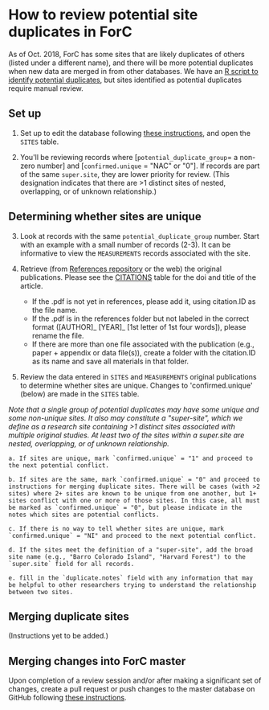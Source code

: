 # How to review potential site duplicates in ForC
As of Oct. 2018, ForC has some sites that are likely duplicates of others (listed under a different name), and there will be more potential duplicates when new data are merged in from other databases. We have an [R script to identify potential duplicates](), but sites identified as potential duplicates require manual review. 

## Set up
1. Set up to edit the database following [these instructions](https://github.com/forc-db/ForC/blob/master/how_to/edit_the_data_(overview).md), and open the `SITES` table. 

2. You'll be reviewing records where [`potential_duplicate_group`= a non-zero number] and [`confirmed.unique` = "NAC" or "0"]. If records are part of the same `super.site`, they are lower priority for review. (This designation indicates that there are >1 distinct sites of nested, overlapping, or of unknown relationship.)

## Determining whether sites are unique

3. Look at records with the same `potential_duplicate_group` number. Start with an example with a small number of records (2-3). It can be informative to view the `MEASUREMENTS` records associated with the site.

4. Retrieve (from [References repository](https://github.com/forc-db/References) or the web) the original publications. Please see the [CITATIONS](https://github.com/forc-db/ForC/blob/master/data/ForC_citations.csv) table for the doi and title of the article. 
    - If the .pdf is not yet in references, please add it, using citation.ID as the file name.  
    - If the .pdf is in the references folder but not labeled in the correct format ([AUTHOR]_ [YEAR]_ [1st letter of 1st four words]), please rename the file. 
    - If there are more than one file associated with the publication (e.g., paper + appendix or data file(s)), create a folder with the citation.ID as its name and save all materials in that folder.

5. Review the data entered in `SITES` and `MEASUREMENTS` original publications to determine whether sites are unique. Changes to 'confirmed.unique' (below) are made in the `SITES` table.

*Note that a single group of potential duplicates may have some unique and some non-unique sites. It also may constitute a "super-site", which we define as a research site containing >1 distinct sites associated with multiple original studies. At least two of the sites within a super.site are nested, overlapping, or of unknown relationship.* 

    a. If sites are unique, mark `confirmed.unique` = "1" and proceed to the next potential conflict.
 
    b. If sites are the same, mark `confirmed.unique` = "0" and proceed to instructions for merging duplicate sites. There will be cases (with >2 sites) where 2+ sites are known to be unique from one another, but 1+ sites conflict with one or more of those sites. In this case, all must be marked as `confirmed.unique` = "0", but please indicate in the notes which sites are potential conflicts. 
 
    c. If there is no way to tell whether sites are unique, mark `confirmed.unique` = "NI" and proceed to the next potential conflict. 
 
    d. If the sites meet the definition of a "super-site", add the broad site name (e.g., "Barro Colorado Island", "Harvard Forest") to the `super.site` field for all records. 
 
    e. fill in the `duplicate.notes` field with any information that may be helpful to other researchers trying to understand the relationship between two sites. 
 
 ## Merging duplicate sites
 (Instructions yet to be added.)
 
 
 ## Merging changes into ForC master
Upon completion of a review session and/or after making a significant set of changes, create a pull request or push changes to the master database on GitHub following [these instructions](https://github.com/forc-db/ForC/blob/master/how_to/edit_the_data_(overview).md). 
